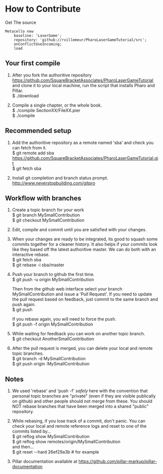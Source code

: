 # How to Contribute

Get The source

```smalltalk
Metacello new
	baseline: 'LaserGame';
	repository: 'github://rvillemeur/PharoLaserGameTutorial/src';
	onConflictUseIncoming;
	load
```
## Your first compile 

1. After you fork the authoritive repository https://github.com/SquareBracketAssociates/PharoLaserGameTutorial and clone it to your local machine, run the script that installs Pharo and Pillar.  
   $ ./download

1. Compile a single chapter, or the whole book.  
   $ ./compile SectionXX/FileXX.pier  
   $ ./compile   

## Recommended setup

1. Add the authoritive repository as a remote named 'sba' and check you can fetch from it.  
   $ git remote add sba https://github.com/SquareBracketAssociates/PharoLaserGameTutorial.git  
   $ git fetch sba

1. Install git completion and branch status prompt.  
   http://www.neverstopbuilding.com/gitpro  

## Workflow with branches

1. Create a topic branch for your work  
   $ git branch MySmallContribution  
   $ git checkout MySmallContribution

1. Edit, compile and commit until you are satisfied with your changes.

1. When your changes are ready to be integrated, its good to squash some commits together for a cleaner history.  It also helps if your commits look like they based off the latest authoritive master. We can do both with an interactive rebase.  
   $ git fetch sba  
   $ git rebase -i sba/master  

1. Push your branch to github the first time.  
   $ git push -u origin MySmallContribution  

   Then from the github web interface select your branch MySmallContribution and issue a 'Pull Request'. If you need to update the pull request based on feedback, just commit to the same branch and push again.  
   $ git push

   If you rebase again, you will need to force the push.  
   $ git push -f origin MySmallContribution

1. While waiting for feedback you can work on another topic branch.   
   $ git checkout AnotherSmallContribution

1. After the pull request is merged, you can delete your local and remote topic branches.   
   $ git branch -d MySmallContribution  
   $ git push origin :MySmallContribution

## Notes

1. We used 'rebase' and 'push -f'  *safely* here with the convention that personal topic branches are "private" (even if they
are visible publically on github) and other people should not merge from these.  You should NOT rebase branches that have been merged into a shared "public" repository.

1. While rebasing, if you lose track of a commit, don't panic.  You can check your local and remote reference logs and reset to one of the commits listed by...  
   $ git reflog show MySmallContribution  
   $ git reflog show remotes/origin/MySmallContribution  
   and then...  
   $ git reset --hard 26ef29a3b # for example

1. Pillar documentation available at https://github.com/pillar-markup/pillar-documentation
